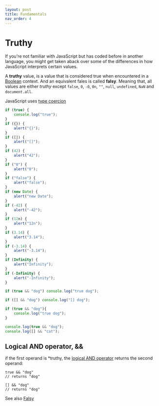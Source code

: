 ```yaml
---
layout: post
title: Fundamentals
nav_order: 4
---
```


# Truthy

If you're not familiar with JavaScript but has coded before in another language, you might get taken aback over some of the differences in how JavaScript interprets certain values.

A **truthy** value, is a value that is considered true when encountered in a [Boolean](https://developer.mozilla.org/en-US/docs/Glossary/Boolean) context. And an equivalent fales is called **falsy**. Meaning that, all values are either *truthy* except ``false``, ``0``, ``-0``, ``0n``, ``""``, ``null``, ``undefined``, ``NaN`` and ``document.all``.

JavaScript uses [type coercion](https://developer.mozilla.org/en-US/docs/Glossary/Type_coercion)

```js
if (true) {
    console.log("true");
}
if ({}) {
    alert("{}");
}
if ([]) {
    alert("[]");
}
if (42) {
    alert("42");
}
if ("0") {
    alert("0");
}
if ("false") {
    alert("false");
}
if (new Date) {
    alert("new Date");
}
if (-42) {
    alert("-42");
}
if (12n) {
    alert("12n");
}
if (3.14) {
    alert("3.14");
}
if (-3.14) {
    alert("-3.14");
}
if (Infinity) {
    alert("Infinity");
}
if (-Infinity) {
    alert("-Infinity");
}

if (true && "dog") console.log("true dog");

if ([] && "dog") console.log("[] dog");

if (true && "dog"){
    console.log("true dog");
} 

console.log(true && "dog");
console.log([] && "cat");
```

## Logical AND operator, &&

if the first operand is *truthy, the [logical AND operator](https://developer.mozilla.org/en-US/docs/Web/JavaScript/Reference/Operators/Logical_AND) returns the second operand:

```JS
true && "dog"
// returns "dog"

[] && "dog"
// returns "dog"
```
See also [Falsy](https://developer.mozilla.org/en-US/docs/Glossary/Falsy)